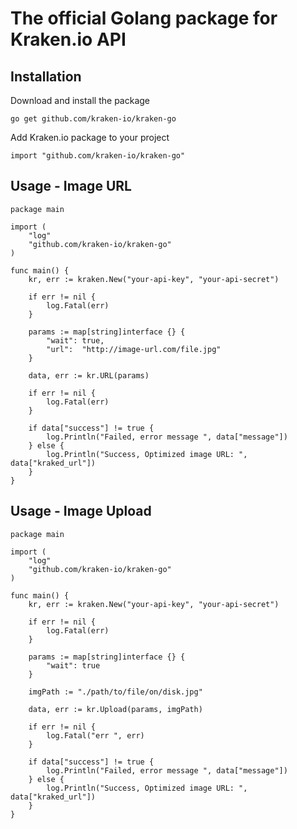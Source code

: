 # The official Golang package for Kraken.io API

## Installation

Download and install the package

````
go get github.com/kraken-io/kraken-go
````

Add Kraken.io package to your project

````
import "github.com/kraken-io/kraken-go"
````

## Usage - Image URL

````
package main

import (
    "log"
    "github.com/kraken-io/kraken-go"
)

func main() {
    kr, err := kraken.New("your-api-key", "your-api-secret")

    if err != nil {
        log.Fatal(err)
    }

    params := map[string]interface {} {
        "wait": true,
        "url":  "http://image-url.com/file.jpg"
    }

    data, err := kr.URL(params)

    if err != nil {
        log.Fatal(err)
    }

    if data["success"] != true {
        log.Println("Failed, error message ", data["message"])
    } else {
        log.Println("Success, Optimized image URL: ", data["kraked_url"])
    }
}
````

## Usage - Image Upload

````
package main

import (
    "log"
    "github.com/kraken-io/kraken-go"
)

func main() {
    kr, err := kraken.New("your-api-key", "your-api-secret")

    if err != nil {
        log.Fatal(err)
    }

    params := map[string]interface {} {
        "wait": true
    }

    imgPath := "./path/to/file/on/disk.jpg"

    data, err := kr.Upload(params, imgPath)

    if err != nil {
        log.Fatal("err ", err)
    }
    
    if data["success"] != true {
        log.Println("Failed, error message ", data["message"])
    } else {
        log.Println("Success, Optimized image URL: ", data["kraked_url"])
    }
}
````
